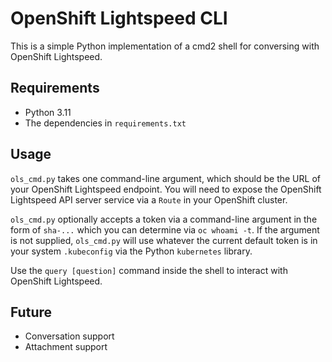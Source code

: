 # OpenShift Lightspeed CLI
This is a simple Python implementation of a cmd2 shell for conversing with
OpenShift Lightspeed.

## Requirements
* Python 3.11
* The dependencies in `requirements.txt`

## Usage
`ols_cmd.py` takes one command-line argument, which should be the URL of your 
OpenShift Lightspeed endpoint. You will need to expose the OpenShift Lightspeed
API server service via a `Route` in your OpenShift cluster.

`ols_cmd.py` optionally accepts a token via a command-line argument in the form
of `sha-...` which you can determine via `oc whoami -t`. If the argument is not
supplied, `ols_cmd.py` will use whatever the current default token is in your
system `.kubeconfig` via the Python `kubernetes` library.

Use the `query [question]` command inside the shell to interact with OpenShift
Lightspeed.

## Future
* Conversation support
* Attachment support